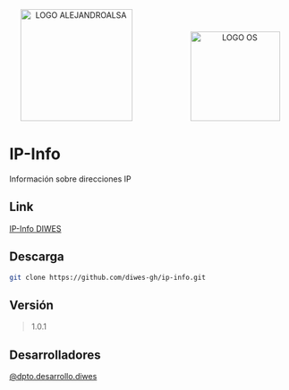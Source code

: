 <div align="center">
  <img src="https://apps.diwes.es/img/icon-ip-info.png" alt="LOGO ALEJANDROALSA" height="200">
  <img src="https://apps.diwes.es/assets/img/Logos%20DIWES/DIWES%20Logo%20-%20Blanco.svg" alt="LOGO OS" height="160" style="margin-left: 100px;">
</div>

# IP-Info

Información sobre direcciones IP

## Link

[IP-Info DIWES](https://apps.diwes.es/ip-info)

## Descarga 

```bash
git clone https://github.com/diwes-gh/ip-info.git
```

## Versión

> 1.0.1

## Desarrolladores

[@dpto.desarrollo.diwes](https://www.diwes.es)
